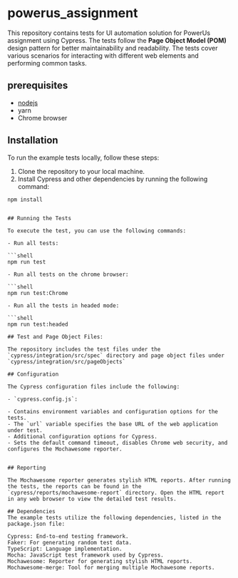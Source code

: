 # powerus_assignment

This repository contains tests for UI automation solution for PowerUs assignment using Cypress. The tests follow the **Page Object Model (POM)** design pattern for better maintainability and readability. The tests cover various scenarios for interacting with different web elements and performing common tasks.

## prerequisites
- [nodejs](https://nodejs.org/en/)
- yarn
- Chrome browser

## Installation

To run the example tests locally, follow these steps:

1. Clone the repository to your local machine.
2. Install Cypress and other dependencies by running the following command:

 ```shell
npm install


## Running the Tests

To execute the test, you can use the following commands:

- Run all tests:

```shell
npm run test

- Run all tests on the chrome browser:

```shell
npm run test:Chrome

- Run all the tests in headed mode:

```shell
npm run test:headed

## Test and Page Object Files:

The repository includes the test files under the `cypress/integration/src/spec` directory and page object files under `cypress/integration/src/pageObjects`

## Configuration

The Cypress configuration files include the following:

- `cypress.config.js`:

- Contains environment variables and configuration options for the tests.
- The `url` variable specifies the base URL of the web application under test.
- Additional configuration options for Cypress.
- Sets the default command timeout, disables Chrome web security, and configures the Mochawesome reporter.


## Reporting

The Mochawesome reporter generates stylish HTML reports. After running the tests, the reports can be found in the `cypress/reports/mochawesome-report` directory. Open the HTML report in any web browser to view the detailed test results.

## Dependencies
The example tests utilize the following dependencies, listed in the package.json file:

Cypress: End-to-end testing framework.
Faker: For generating random test data.
TypeScript: Language implementation.
Mocha: JavaScript test framework used by Cypress.
Mochawesome: Reporter for generating stylish HTML reports.
Mochawesome-merge: Tool for merging multiple Mochawesome reports.




